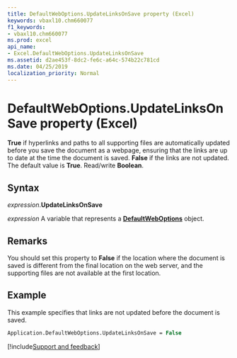 ```yaml
---
title: DefaultWebOptions.UpdateLinksOnSave property (Excel)
keywords: vbaxl10.chm660077
f1_keywords:
- vbaxl10.chm660077
ms.prod: excel
api_name:
- Excel.DefaultWebOptions.UpdateLinksOnSave
ms.assetid: d2ae453f-8dc2-fe6c-a64c-574b22c781cd
ms.date: 04/25/2019
localization_priority: Normal
---
```



# DefaultWebOptions.UpdateLinksOnSave property (Excel)

**True** if hyperlinks and paths to all supporting files are automatically updated before you save the document as a webpage, ensuring that the links are up to date at the time the document is saved. **False** if the links are not updated. The default value is **True**. Read/write **Boolean**.


## Syntax

_expression_.**UpdateLinksOnSave**

_expression_ A variable that represents a **[DefaultWebOptions](Excel.DefaultWebOptions.md)** object.


## Remarks

You should set this property to **False** if the location where the document is saved is different from the final location on the web server, and the supporting files are not available at the first location.


## Example

This example specifies that links are not updated before the document is saved.

```vb
Application.DefaultWebOptions.UpdateLinksOnSave = False
```



[!include[Support and feedback](~/includes/feedback-boilerplate.md)]